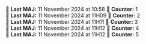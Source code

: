 📍 **Last MAJ:** 11 November 2024 at 10:58 🦾 **Counter:** 1  
📍 **Last MAJ:** 11 November 2024 at 11H09 🦾 **Counter:** 2  
📍 **Last MAJ:** 11 November 2024 at 11H11 🦾 **Counter:** 3  
📍 **Last MAJ:** 11 November 2024 at 11H12 🦾 **Counter:** 4  
📍 **Last MAJ:** 11 November 2024 at 11H12 🦾 **Counter:** 5  
